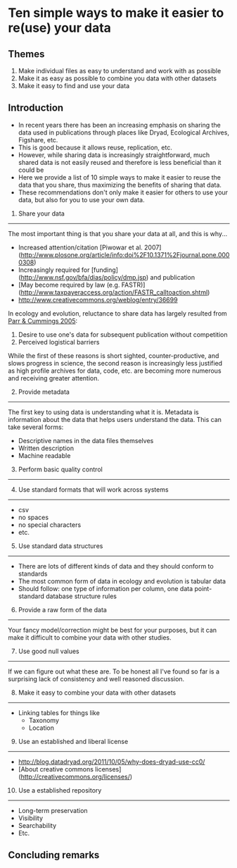 Ten simple ways to make it easier to re(use) your data
======================================================

Themes
------
1. Make individual files as easy to understand and work with as possible
2. Make it as easy as possible to combine you data with other datasets
3. Make it easy to find and use your data

Introduction
------------

* In recent years there has been an increasing emphasis on sharing the
  data used in publications through places like Dryad, Ecological
  Archives, Figshare, etc.
* This is good because it allows reuse, replication, etc.
* However, while sharing data is increasingly straightforward, much
  shared data is not easily reused and therefore is less beneficial
  than it could be
* Here we provide a list of 10 simple ways to make it easier to reuse
  the data that you share, thus maximizing the benefits of sharing
  that data.
* These recommendations don't only make it easier for others to use
  your data, but also for you to use your own data.

1. Share your data
------------------

The most important thing is that you share your data at all, and this
is why...
* Increased attention/citation [Piwowar et al. 2007] (http://www.plosone.org/article/info:doi%2F10.1371%2Fjournal.pone.0000308)
* Increasingly required for [funding] (http://www.nsf.gov/bfa/dias/policy/dmp.jsp) and publication
* [May become required by law (e.g. FASTR)] (http://www.taxpayeraccess.org/action/FASTR_calltoaction.shtml)
* http://www.creativecommons.org/weblog/entry/36699

In ecology and evolution, reluctance to share data has largely resulted from [Parr & Cummings 2005](http://www.aseanbiodiversity.info/Abstract/51005017.pdf):

1. Desire to use one's data for subsequent publication without competition
2. Perceived logistical barriers

While the first of these reasons is short sighted, counter-productive, and slows progress in science,
the second reason is increasingly less justified as high profile archives for data, code, etc. are
becoming more numerous and receiving greater attention.

2. Provide metadata
-------------------

The first key to using data is understanding what it is. Metadata is
information about the data that helps users understand the data. This
can take several forms:

* Descriptive names in the data files themselves
* Written description
* Machine readable


3. Perform basic quality control
--------------------------------


4. Use standard formats that will work across systems
------------------------------------------------------

* csv
* no spaces
* no special characters
* etc.

5. Use standard data structures
-------------------------------

* There are lots of different kinds of data and they should conform to standards
* The most common form of data in ecology and evolution is tabular data
* Should follow: one type of information per column, one data point-
  standard database structure rules


6. Provide a raw form of the data
---------------------------------

Your fancy model/correction might be best for your purposes, but it
can make it difficult to combine your data with other studies.


7. Use good null values
-----------------------

If we can figure out what these are. To be honest all I've found so
far is a surprising lack of consistency and well reasoned discussion.


8. Make it easy to combine your data with other datasets
--------------------------------------------------------

* Linking tables for things like
    * Taxonomy
	* Location

9. Use an established and liberal license 
-----------------------------------------

* http://blog.datadryad.org/2011/10/05/why-does-dryad-use-cc0/
* [About creative commons licenses] (http://creativecommons.org/licenses/)


10. Use a established repository
-------------------------------

* Long-term preservation
* Visibility
* Searchability
* Etc.

Concluding remarks
------------------
